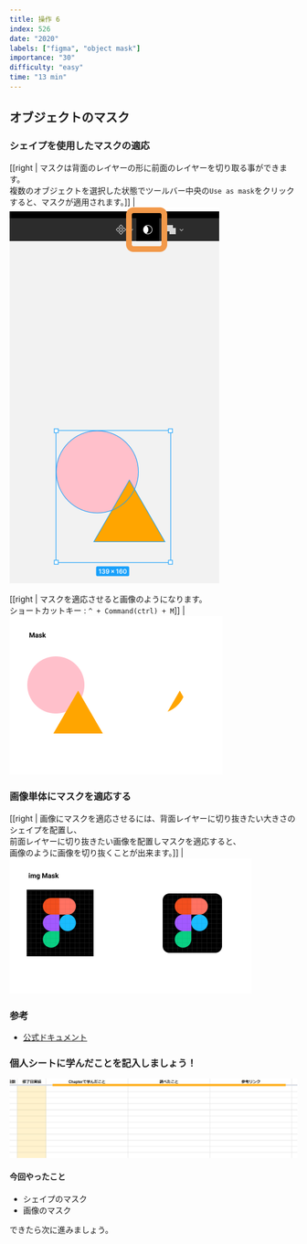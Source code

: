 ```yaml
---
title: 操作 6
index: 526
date: "2020"
labels: ["figma", "object mask"]
importance: "30"
difficulty: "easy"
time: "13 min"
---
```


## オブジェクトのマスク

### シェイプを使用したマスクの適応

[[right | マスクは背面のレイヤーの形に前面のレイヤーを切り取る事ができます。<br/>複数のオブジェクトを選択した状態でツールバー中央の`Use as mask`をクリックすると、マスクが適用されます。]]
| ![use-as-mask](./img/use-as-mask.png)

[[right | マスクを適応させると画像のようになります。<br/>ショートカットキー : `^ + Command(ctrl) + M`]]
| ![mask](./img/mask.png)

### 画像単体にマスクを適応する

[[right | 画像にマスクを適応させるには、背面レイヤーに切り抜きたい大きさのシェイプを配置し、<br/>前面レイヤーに切り抜きたい画像を配置しマスクを適応すると、<br/>画像のように画像を切り抜くことが出来ます。]]
| ![mask-img](./img/mask-img.png)

### 参考

- [公式ドキュメント](https://help.figma.com/hc/en-us/articles/360040450253-Masks)

### 個人シートに学んだことを記入しましょう！

![sheet](../../assets/sheet.png)

#### 今回やったこと

- シェイプのマスク
- 画像のマスク

できたら次に進みましょう。
